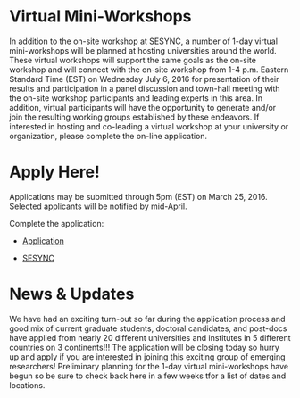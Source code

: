 # Virtual Mini-Workshops

In addition to the on-site workshop at SESYNC, a number of 1-day virtual mini-workshops will be planned at hosting universities
around the world. These virtual workshops will support the same goals as the on-site workshop and will connect with the on-site
workshop from 1-4 p.m. Eastern Standard Time (EST) on Wednesday July 6, 2016 for presentation of their results and participation
in a panel discussion and town-hall meeting with the on-site workshop participants and leading experts in this area. In addition,
virtual participants will have the opportunity to generate and/or join the resulting working groups established by these
endeavors. If interested in hosting and co-leading a virtual workshop at your university or organization, please complete the
on-line application.

# Apply Here!
Applications may be submitted through 5pm (EST) on March 25, 2016. Selected applicants will be notified by mid-April.

Complete the application:

* [Application](https://docs.google.com/a/asu.edu/forms/d/1Vfxjbp_2CpWx9EdMbsssbNbrIbjL91y8_5JEmHotSOs/viewform?c=0&w=1&usp=mail_form_link)

* [SESYNC](http://www.sesync.org)

# News & Updates

We have had an exciting turn-out so far during the application process and good mix of current graduate students, doctoral candidates, and post-docs have applied from nearly 20 different universities and institutes in 5 different countries on 3 continents!!! The application will be closing today so hurry up and apply if you are interested in joining this exciting group of emerging researchers! Preliminary planning for the 1-day virtual mini-workshops have begun so be sure to check back here in a few weeks tfor a list of dates and locations. 


